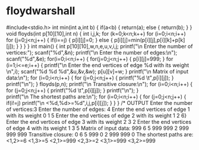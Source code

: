# floydwarshall
#include<stdio.h>
 int min(int a,int b)
  {
   if(a<b)
   {
    return(a);
    else
    {
    return(b);
    }
   }
    void floyds(int p[10][10],int n)
    {
     int i,j,k;
     for (k=0;k<n;k++)
     for (i=0;i<n;i++)
     for (j=0;j<n;j++)
     {
     if(i==j)
      {
       p[i][j]=0;
      }
       else
      {
       p[i][j]=min(p[i][j],p[i][k]+p[k][j]);
      }
   }
 }
}
   int main()
   {
    int p[10][10],w,n,e,u,v,i,j;
    printf("\n Enter the number of vertices:");
    scanf("%d",&n);
    printf("\n Enter the number of edges:\n");
    scanf("%d",&e);
    for(i=0;i<n;i++)
    {
     for(j=0;j<n;j++)
     {
      p[i][j]=999;
     }
  for (i=1;i<=e;i++)
   {
     printf("\n Enter the end vertices of edge %d with its weight \n",i);
     scanf("%d %d %d",&u,&v,&w);
     p[u][v]=w;
   }
     printf("\n Matrix of input data:\n");
     for (i=0;i<n;i++)
     {
       for (j=0;j<n;j++)
       {
         printf("%d \t",p[i][j]);
       }
         printf("\n");
     }
      floyds(p,n);
      printf("\n Transitive closure:\n");
      for (i=0;i<n;i++)
      {
        for (j=0;j<n;j++)
        {
          printf("%d \t",p[i][j]);
        }
          printf("\n");
      }     
        printf("\n The shortest paths are:\n");
        for (i=0;i<n;i++)
        {
           for (j=0;j<n;j++)
          {
            if(i!=j)
            printf("\n <%d,%d>=%d",i,j,p[i][j]);
          }
        }
   }
/*
OUTPUT
Enter the number of vertices:3
Enter the number of edges:
4
Enter the end vertices of edge 1 with its weight
0 1 5
Enter the end vertices of edge 2 with its weight
1 2 6}
Enter the end vertices of edge 3 with its weight
2 3 2
Enter the end vertices of edge 4 with its weight
1 3 5
Matrix of input data:
999 6 5
999 999 2
999 999 999
Transitive closure:
0 6 5
999 0 2
999 999 0
The shortest paths are:
<1,2>=6
<1,3>=5
<2,1>=999
<2,3>=2
<3,1>=999
<3,2>=999

